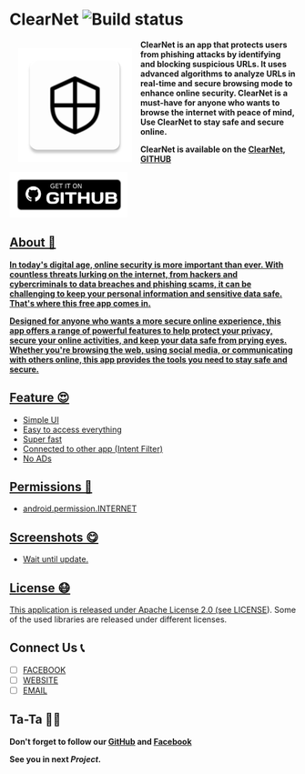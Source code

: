 # ClearNet ![Build status](https://img.shields.io/badge/ClearNet%20Beta-18.04.23-2ea44f?style=for-the-badge)
<img src="/.assets/ic_launcher.png" align="left"
width="200" hspace="15" vspace="15">**ClearNet is an app that protects users from phishing attacks by identifying and blocking suspicious URLs. It uses advanced algorithms to analyze URLs in real-time and secure browsing mode to enhance online security. ClearNet is a must-have for anyone who wants to browse the internet with peace of mind, Use ClearNet to stay safe and secure online.**

**ClearNet is available on the [ClearNet](https://clearnet.softbahi.xyz), [GITHUB](https://github.com/SoftBahi/ClearNet)</img>**
<br>
<p align="left">
<a href="https://github.com/SoftBahi/ClearNet/releases/tag/ClearNet_V_B-18.04.23">
    <img alt="Get it on GITHUB"
    height="80"
    src="/.assets/download_github.png" />
    
    
## About 🤯
**In today's digital age, online security is more important than ever. With countless threats lurking on the internet, from hackers and cybercriminals to data breaches and phishing scams, it can be challenging to keep your personal information and sensitive data safe. That's where this free app comes in.**

**Designed for anyone who wants a more secure online experience, this app offers a range of powerful features to help protect your privacy, secure your online activities, and keep your data safe from prying eyes. Whether you're browsing the web, using social media, or communicating with others online, this app provides the tools you need to stay safe and secure.**


## Feature 😍

- Simple UI
- Easy to access everything
- Super fast
- Connected to other app (Intent Filter)
- No ADs


## Permissions 🔐

- android.permission.INTERNET



## Screenshots 😋

- Wait until update.


## License 😷

This application is released under Apache License 2.0 (see [LICENSE](https://github.com/SoftBahi/ClearNet/blob/main/LICENSE)).
Some of the used libraries are released under different licenses.

## Connect Us 📞

- [ ] [FACEBOOK](https://facebook.com/SoftBahi)
- [ ] [WEBSITE](https://softbahi.xyz)
- [ ] [EMAIL](clearnet@softbahi.xyz)

## Ta-Ta 👋🏻

**Don't forget to follow our [GitHub](https://github.com/SoftBahi) and [Facebook](https://facebook.com/softbahi)**

**See you in next _Project_.**
